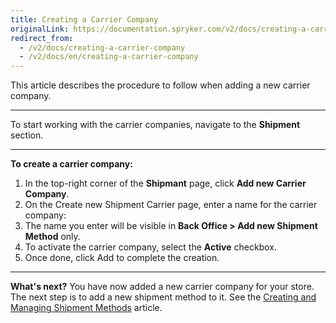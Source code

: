 ```yaml
---
title: Creating a Carrier Company
originalLink: https://documentation.spryker.com/v2/docs/creating-a-carrier-company
redirect_from:
  - /v2/docs/creating-a-carrier-company
  - /v2/docs/en/creating-a-carrier-company
---
```


This article describes the procedure to follow when adding a new carrier company.
***
To start working with the carrier companies, navigate to the **Shipment** section.
***
**To create a carrier company:**
1. In the top-right corner of the **Shipmant** page, click **Add new Carrier Company**.
2. On the Create new Shipment Carrier page, enter a name for the carrier company:
3. The name you enter will be visible in **Back Office > Add new Shipment Method** only.
4. To activate the carrier company, select the **Active** checkbox.
5. Once done, click Add to complete the creation.

***
**What's next?**
You have now added a new carrier company for your store.
The next step is to add a new shipment method to it. See the [Creating and Managing Shipment Methods](/docs/scos/user/user-guides/201903.0/back-office-user-guide/administration/shipment/creating-and-managing-shipment-methods.html) article.
